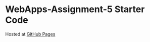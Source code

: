 # WebApps-Assignment-5 Starter Code

Hosted at [GitHub Pages](https://44-563-web-apps-s23.github.io/44563-webapps-s23-assignment5-Kupawaki/)
